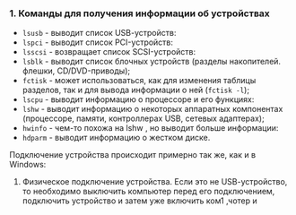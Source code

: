 
### 1. Команды для получения информации об устройствах

-  `lsusb` - выводит список USВ-устройств:
- `lspci` - выводит список РСI-устройств:
- `lsscsi` - возвращает список SСSI-устройств:
- `lsblk` - выводит список блочных устройств (разделы накопителей. флешки, СD/DVD-приводы);
- `fctisk` - может использоваться, как для изменения таблицы разделов, так и для вывода информации о ней (`fctisk -l`);
- `lscpu` - выводит информацию о процессоре и его функциях:
- `lshw` - выводит информацию о некоторых аппаратных компонентах (процессоре, памяти, контроллерах USB, сетевых адаптерах);
- `hwinfo` - чем-то похожа на lshw , но выводит больше информации:
- `hdparm` - выводит информацию о жестком диске.

Подключение устройства происходит примерно так же, как и в Windows:
1. Физическое подключение устройства.
Если это не USВ-устройство, то необходимо выключить компьютер перед его
подключением, подключить устройство и затем уже включить ком1 ,чотер и
